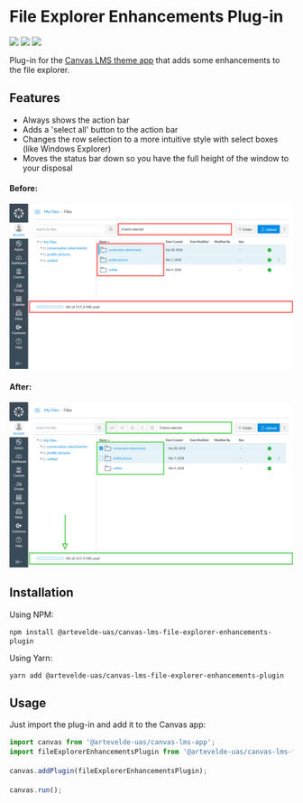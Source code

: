 # File Explorer Enhancements Plug-in

[![](https://img.shields.io/npm/v/@artevelde-uas/canvas-lms-file-explorer-enhancements-plugin.svg)](https://www.npmjs.com/package/@artevelde-uas/canvas-lms-file-explorer-enhancements-plugin)
[![](https://img.shields.io/github/license/artevelde-uas/canvas-lms-file-explorer-enhancements-plugin.svg)](https://spdx.org/licenses/MIT)
[![](https://img.shields.io/npm/dt/@artevelde-uas/canvas-lms-file-explorer-enhancements-plugin.svg)](https://www.npmjs.com/package/@artevelde-uas/canvas-lms-file-explorer-enhancements-plugin)

Plug-in for the [Canvas LMS theme app](https://github.com/artevelde-uas/canvas-lms-app) that adds some enhancements to the file explorer.

## Features

  * Always shows the action bar
  * Adds a 'select all' button to the action bar
  * Changes the row selection to a more intuitive style with select boxes (like Windows Explorer)
  * Moves the status bar down so you have the full height of the window to your disposal

#### Before:
![Example image](docs/files-before.png)

#### After:
![Example image](docs/files-after.png)

## Installation

Using NPM:

    npm install @artevelde-uas/canvas-lms-file-explorer-enhancements-plugin

Using Yarn:

    yarn add @artevelde-uas/canvas-lms-file-explorer-enhancements-plugin

## Usage

Just import the plug-in and add it to the Canvas app:

```javascript
import canvas from '@artevelde-uas/canvas-lms-app';
import fileExplorerEnhancementsPlugin from '@artevelde-uas/canvas-lms-file-explorer-enhancements-plugin';

canvas.addPlugin(fileExplorerEnhancementsPlugin);

canvas.run();
```
